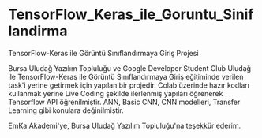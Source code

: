 # TensorFlow_Keras_ile_Goruntu_Siniflandirma
TensorFlow-Keras ile Görüntü Sınıflandırmaya Giriş Projesi 

Bursa Uludağ Yazılım Topluluğu ve Google Developer Student Club Uludağ ile TensorFlow-Keras ile Görüntü Sınıflandırmaya Giriş eğitiminde verilen task'i yerine getirmek için yapılan bir projedir.
Colab üzerinde hazır kodları kullanmak yerine Live Coding şekilde ilerlenmiş yapıları öğrenerek Tensorflow API öğrenilmiştir.
ANN, Basic CNN, CNN modelleri, Transfer Learning gibi konulara değinilmiştir.

EmKa Akademi'ye, Bursa Uludağ Yazılım Topluluğu'na teşekkür ederim.
